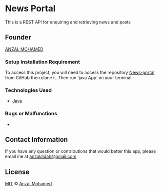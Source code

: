 
# News Portal


This is a REST API for enquiring and retrieving news and posts


## Founder

[ANZAL MOHAMED](https://github.com/anzalmohamed)




### Setup Installation Requirement
To access this project, you will need to access the repository [News-portal](https://github.com/anzalmohamed/News-portal) from GitHub then clone it. Then run 'java App' on your terminal.

### Technologies Used
* [Java](https://sdkman.io/usage)

### Bugs or Malfunctions

*

## Contact Information

If you have any question or contributions that would better this app, please email me at [anzaldidah@gmail.com]()

## License
[MIT](https://choosealicense.com/licenses/mit/) © [Anzal Mohamed](https://github.com/anzalmohamed)